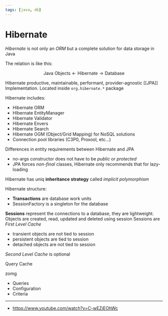 ```yaml
---
tags: [java, db]
---
```


# Hibernate

*Hibernate* is not only an *ORM* but a complete solution for data storage in Java

The relation is like this:

$$
\text{Java Objects} \gets \text{Hibernate} \to \text{Database}
$$


Hibernate productive, maintainable, performant, provider-agnostic [[JPA]] Implementation. Located inside `org.hibernate.*` package

Hibernate includes:

- Hibernate ORM
- HIbernate EntityManager
- Hibernate Validator
- Hibernate Envers
- Hibernate Search
- Hibernate OGM (Object/Grid Mapping) for NoSQL solutions
- Connection pool libraries (C3P0, Proxool, etc...)

Differences in entity requirements between Hibernate and JPA

- no-args constructor does not have to be *public* or *protected*
- JPA forces *non-final* classes, Hibernate only recommends that for lazy-loading

Hibernate has uniq **inheritance strategy** called *implicit polymorphism*


Hibernate structure:

- **Transactions** are database work units
- SessionFactory is a singleton for the database


**Sessions** represent the connections to a database, they are lightweight. Objects are created, read, updated and deleted using session
Sessions are *First Level Cache*

- transient objects are not tied to session
- persistent objects are tied to session
- detached objects are not tied to session


*Second Level Cache* is optional


Query Cache


zomg

- Queries 
- Configuration
- Criteria

---

- https://www.youtube.com/watch?v=C-wEZjEOhWc